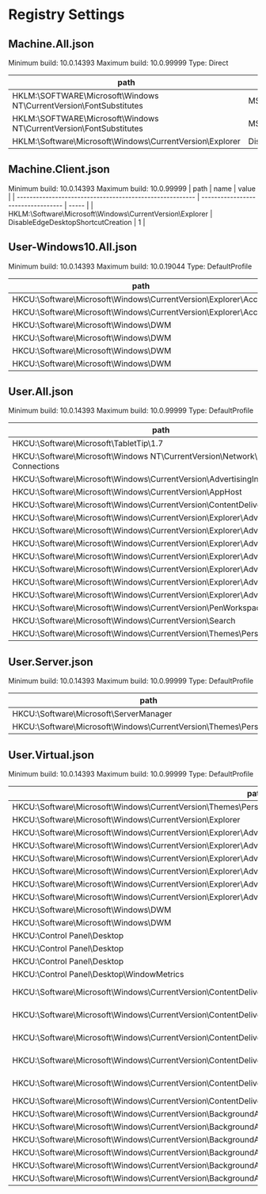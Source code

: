 # Registry Settings

## Machine.All.json

Minimum build: 10.0.14393
Maximum build: 10.0.99999
Type: Direct

| path                                                               | name                               | value  |
| ------------------------------------------------------------------ | ---------------------------------- | ------ |
| HKLM:\SOFTWARE\Microsoft\Windows NT\CurrentVersion\FontSubstitutes | MS Shell Dlg                       | Tahoma |
| HKLM:\SOFTWARE\Microsoft\Windows NT\CurrentVersion\FontSubstitutes | MS Shell Dlg 2                     | Tahoma |
| HKLM:\Software\Microsoft\Windows\CurrentVersion\Explorer           | DisableEdgeDesktopShortcutCreation | 1      |

## Machine.Client.json

Minimum build: 10.0.14393
Maximum build: 10.0.99999
| path                                                     | name                               | value |
| -------------------------------------------------------- | ---------------------------------- | ----- |
| HKLM:\Software\Microsoft\Windows\CurrentVersion\Explorer | DisableEdgeDesktopShortcutCreation | 1     |

## User-Windows10.All.json

Minimum build: 10.0.14393
Maximum build: 10.0.19044
Type: DefaultProfile

| path                                                            | name                  | value                                                            |
| --------------------------------------------------------------- | --------------------- | ---------------------------------------------------------------- |
| HKCU:\Software\Microsoft\Windows\CurrentVersion\Explorer\Accent | AccentColor           | 4289992518                                                       |
| HKCU:\Software\Microsoft\Windows\CurrentVersion\Explorer\Accent | AccentPalette         | 86CAFF005FB2F2001E91EA000063B10000427500002D4F000020380000CC6A00 |
| HKCU:\Software\Microsoft\Windows\DWM                            | AccentColor           | 4289815296                                                       |
| HKCU:\Software\Microsoft\Windows\DWM                            | ColorizationAfterglow | 3288359857                                                       |
| HKCU:\Software\Microsoft\Windows\DWM                            | ColorizationColor     | 3288359857                                                       |
| HKCU:\Software\Microsoft\Windows\DWM                            | ColorPrevalence       | 1                                                                |

## User.All.json

Minimum build: 10.0.14393
Maximum build: 10.0.99999
Type: DefaultProfile

| path                                                                              | name                                | value |
| --------------------------------------------------------------------------------- | ----------------------------------- | ----- |
| HKCU:\Software\Microsoft\TabletTip\1.7                                            | TipbandDesiredVisibility            | 0     |
| HKCU:\Software\Microsoft\Windows NT\CurrentVersion\Network\Persistent Connections | SaveConnections                     | No    |
| HKCU:\Software\Microsoft\Windows\CurrentVersion\AdvertisingInfo                   | Enabled                             | 0     |
| HKCU:\Software\Microsoft\Windows\CurrentVersion\AppHost                           | EnableWebContentEvaluation          | 1     |
| HKCU:\Software\Microsoft\Windows\CurrentVersion\ContentDeliveryManager            | SystemPaneSuggestionsEnabled        | 0     |
| HKCU:\Software\Microsoft\Windows\CurrentVersion\Explorer\Advanced                 | LaunchTo                            | 1     |
| HKCU:\Software\Microsoft\Windows\CurrentVersion\Explorer\Advanced                 | MMTaskbarGlomLevel                  | 1     |
| HKCU:\Software\Microsoft\Windows\CurrentVersion\Explorer\Advanced                 | SeparateProcess                     | 1     |
| HKCU:\Software\Microsoft\Windows\CurrentVersion\Explorer\Advanced                 | TaskbarGlomLevel                    | 1     |
| HKCU:\Software\Microsoft\Windows\CurrentVersion\Explorer\Advanced                 | TaskbarDa                           | 0     |
| HKCU:\Software\Microsoft\Windows\CurrentVersion\Explorer\Advanced                 | TaskbarMn                           | 0     |
| HKCU:\Software\Microsoft\Windows\CurrentVersion\Explorer\Advanced\People          | PeopleBand                          | 0     |
| HKCU:\Software\Microsoft\Windows\CurrentVersion\PenWorkspace                      | PenWorkspaceButtonDesiredVisibility | 0     |
| HKCU:\Software\Microsoft\Windows\CurrentVersion\Search                            | SearchboxTaskbarMode                | 1     |
| HKCU:\Software\Microsoft\Windows\CurrentVersion\Themes\Personalize                | EnableTransparency                  | 0     |

## User.Server.json

Minimum build: 10.0.14393
Maximum build: 10.0.99999
Type: DefaultProfile

| path                                                               | name                          | value |
| ------------------------------------------------------------------ | ----------------------------- | ----- |
| HKCU:\Software\Microsoft\ServerManager                             | DoNotOpenServerManagerAtLogon | 1     |
| HKCU:\Software\Microsoft\Windows\CurrentVersion\Themes\Personalize | EnableBlurBehind              | 1     |

## User.Virtual.json

Minimum build: 10.0.14393
Maximum build: 10.0.99999
Type: DefaultProfile

| path                                                                                                                | name                            | value                            |
| ------------------------------------------------------------------------------------------------------------------- | ------------------------------- | -------------------------------- |
| HKCU:\Software\Microsoft\Windows\CurrentVersion\Themes\Personalize                                                  | EnableBlurBehind                | 0                                |
| HKCU:\Software\Microsoft\Windows\CurrentVersion\Explorer                                                            | ShellState                      | 240000003C2800000000000000000000 |
| HKCU:\Software\Microsoft\Windows\CurrentVersion\Explorer\Advanced                                                   | IconsOnly                       | 1                                |
| HKCU:\Software\Microsoft\Windows\CurrentVersion\Explorer\Advanced                                                   | ListviewAlphaSelect             | 0                                |
| HKCU:\Software\Microsoft\Windows\CurrentVersion\Explorer\Advanced                                                   | ListviewShadow                  | 0                                |
| HKCU:\Software\Microsoft\Windows\CurrentVersion\Explorer\Advanced                                                   | ShowCompColor                   | 1                                |
| HKCU:\Software\Microsoft\Windows\CurrentVersion\Explorer\Advanced                                                   | ShowInfoTip                     | 1                                |
| HKCU:\Software\Microsoft\Windows\CurrentVersion\Explorer\Advanced                                                   | TaskbarAnimations               | 0                                |
| HKCU:\Software\Microsoft\Windows\DWM                                                                                | EnableAeroPeek                  | 0                                |
| HKCU:\Software\Microsoft\Windows\DWM                                                                                | AlwaysHibernateThumbnails       | 0                                |
| HKCU:\Control Panel\Desktop                                                                                         | DragFullWindows                 | 0                                |
| HKCU:\Control Panel\Desktop                                                                                         | FontSmoothing                   | 2                                |
| HKCU:\Control Panel\Desktop                                                                                         | FontSmoothingType               | 2                                |
| HKCU:\Control Panel\Desktop\WindowMetrics                                                                           | MinAnimate                      | 0                                |
| HKCU:\Software\Microsoft\Windows\CurrentVersion\ContentDeliveryManager                                              | SubscribedContent-338393Enabled | 0                                |
| HKCU:\Software\Microsoft\Windows\CurrentVersion\ContentDeliveryManager                                              | SubscribedContent-353694Enabled | 0                                |
| HKCU:\Software\Microsoft\Windows\CurrentVersion\ContentDeliveryManager                                              | SubscribedContent-353696Enabled | 0                                |
| HKCU:\Software\Microsoft\Windows\CurrentVersion\ContentDeliveryManager                                              | SubscribedContent-338388Enabled | 0                                |
| HKCU:\Software\Microsoft\Windows\CurrentVersion\ContentDeliveryManager                                              | SubscribedContent-338389Enabled | 0                                |
| HKCU:\Software\Microsoft\Windows\CurrentVersion\ContentDeliveryManager                                              | SystemPaneSuggestionsEnabled    | 0                                |
| HKCU:\Software\Microsoft\Windows\CurrentVersion\BackgroundAccessApplications\Microsoft.Windows.Photos_8wekyb3d8bbwe | Disabled                        | 1                                |
| HKCU:\Software\Microsoft\Windows\CurrentVersion\BackgroundAccessApplications\Microsoft.Windows.Photos_8wekyb3d8bbwe | DisabledByUser                  | 1                                |
| HKCU:\Software\Microsoft\Windows\CurrentVersion\BackgroundAccessApplications\Microsoft.SkypeApp_kzf8qxf38zg5c       | Disabled                        | 1                                |
| HKCU:\Software\Microsoft\Windows\CurrentVersion\BackgroundAccessApplications\Microsoft.SkypeApp_kzf8qxf38zg5c       | DisabledByUser                  | 1                                |
| HKCU:\Software\Microsoft\Windows\CurrentVersion\BackgroundAccessApplications\Microsoft.YourPhone_8wekyb3d8bbwe      | Disabled                        | 1                                |
| HKCU:\Software\Microsoft\Windows\CurrentVersion\BackgroundAccessApplications\Microsoft.YourPhone_8wekyb3d8bbwe      | DisabledByUser                  | 1                                |
